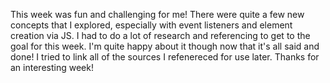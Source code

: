This week was fun and challenging for me! There were quite 
a few new concepts that I explored, especially with event 
listeners and element creation via JS. I had to do a lot 
of research and referencing to get to the goal for this week. 
I'm quite happy about it though now that it's all said and done! 
I tried to link all of the sources I refenereced for use later. 
Thanks for an interesting week! 